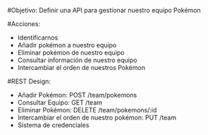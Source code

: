 #Objetivo: 
Definir una API para gestionar nuestro equipo Pokémon

#Acciones:
- Identificarnos
- Añadir pokémon a nuestro equipo
- Eliminar pokémon de nuestro equipo
- Consultar información de nuestro equipo
- Intercambiar el orden de nuestros Pokémon

#REST Design:
- Añadir Pokémon: POST /team/pokemons
- Consultar Equipo: GET /team
- Eliminar Pokémon: DELETE /team/pokemons/:id
- Intercambiar el orden de nuestro pokémon: PUT /team
- Sistema de credenciales